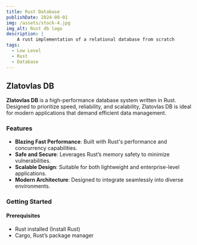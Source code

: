 ```yaml
---
title: Rust Database
publishDate: 2024-08-01 
img: /assets/stock-4.jpg
img_alt: Rust db logo
description: |
    A rust implementation of a relational database from scratch
tags:
  - Low Level
  - Rust
  - Database
---
```


## Zlatovlas DB

**Zlatovlas DB** is a high-performance database system written in Rust. Designed to prioritize speed, reliability, and scalability, Zlatovlas DB is ideal for modern applications that demand efficient data management.

### Features

* **Blazing Fast Performance**: Built with Rust's performance and concurrency capabilities.
* **Safe and Secure**: Leverages Rust’s memory safety to minimize vulnerabilities.
* **Scalable Design**: Suitable for both lightweight and enterprise-level applications.
* **Modern Architecture**: Designed to integrate seamlessly into diverse environments.

### Getting Started

#### Prerequisites

* Rust installed (Install Rust)
* Cargo, Rust’s package manager

